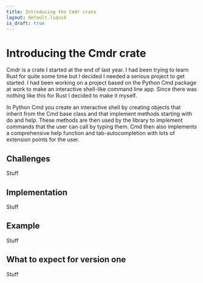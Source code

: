 ```yaml
---
title: Introducing the Cmdr crate
layout: default.liquid
is_draft: true
---
```

# Introducing the Cmdr crate

Cmdr is a crate I started at the end of last year. I had been trying to learn Rust for quite some time but I decided I needed a serious project to get started. I had been working on a project based on
the Python Cmd package at work to make an interactive shell-like command line app. Since there was nothing like this for Rust I decided to make it myself.

In Python Cmd you create an interactive shell by creating objects that inherit from the Cmd base class and that implement methods starting with do and help. These methods are then used by the library
to implement commands that the user can call by typing them. Cmd then also implements a comprehensive help function and tab-autocompletion with lots of extension points for the user.

## Challenges
Stuff

## Implementation
Stuff

## Example
Stuff


## What to expect for version one
Stuff
